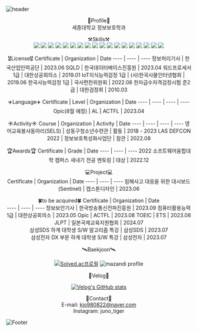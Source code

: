 ![header](https://capsule-render.vercel.app/api?type=waving&color=1E90FF&height=190&section=header&text=Juno's%20GitHub!&fontSize=80&fontColor=FFFFFF)
<div align="center">

🔎Profile🔎  
세종대학교 정보보호학과  
 
⚒️Skills⚒️   
<img src="https://img.shields.io/badge/Python-3776AB?style=for-the-badge&logo=Python&logoColor=white">
<img src="https://img.shields.io/badge/Spring-6DB33F?style=for-the-badge&logo=Spring&logoColor=white">
<img src="https://img.shields.io/badge/C-A8B9CC?style=for-the-badge&logo=C&logoColor=white">
<img src="https://img.shields.io/badge/C++-00599C?style=for-the-badge&logo=C++&logoColor=white">
<img src="https://img.shields.io/badge/MySQL-4479A1?style=for-the-badge&logo=MySQL&logoColor=white"> 
<img src="https://img.shields.io/badge/Docker-2496ED?style=for-the-badge&logo=Docker&logoColor=white">
<img src="https://img.shields.io/badge/intellij idea-000000?style=for-the-badge&logo=intellij idea&logoColor=white">
<img src="https://img.shields.io/badge/eclipse ide-2C2255?style=for-the-badge&logo=eclipse ide&logoColor=white"> 
<img src="https://img.shields.io/badge/visual studio code-007ACC?style=for-the-badge&logo=visual studio code&logoColor=white">
<img src="https://img.shields.io/badge/visual studio-5C2D91?style=for-the-badge&logo=visual studio&logoColor=white">
<img src="https://img.shields.io/badge/virtual box-183A61?style=for-the-badge&logo=virtual box&logoColor=white">
<img src="https://img.shields.io/badge/linux-FCC624?style=for-the-badge&logo=linux&logoColor=white">
<img src="https://img.shields.io/badge/kali linux-557C94?style=for-the-badge&logo=kali linux&logoColor=white">
<img src="https://img.shields.io/badge/amazon aws-232F3E?style=for-the-badge&logo=amazon aws&logoColor=white">
<img src="https://img.shields.io/badge/wireshark-1679A7?style=for-the-badge&logo=wireshark&logoColor=white">
<img src="https://img.shields.io/badge/ubuntu-E95420?style=for-the-badge&logo=ubuntu&logoColor=white">
<img src="https://img.shields.io/badge/vmware-607078?style=for-the-badge&logo=vmware&logoColor=white">
<img src="https://img.shields.io/badge/Vue.js-4FC08D?style=for-the-badge&logo=Vue.js&logoColor=white">
 
 
🎖️License🎖️
Certificate | Organization | Date
---- | ---- | ----
정보처리기사 | 한국산업인력공단 | 2023.06
SQLD | 한국데이터베이스진흥원 | 2023.04
워드프로세서 1급 | 대한상공회의소 | 2019.01 
IoT지식능력검정 1급 | (사)한국사물인터넷협회 | 2019.06 
한국사능력검정 1급 | 국사편찬위원회 | 2022.08 
한자급수자격검정시험 준2급 | 대한검정회 | 2010.03   
 
✈️Language✈️
Certificate | Level | Organization | Date
---- | ---- | ---- | ----
Opic(8월 예정) | AL | ACTFL | 2023.04
 
☀️Activity☀️
Course | Organization | Activity | Date
---- | ---- | ---- | ----
영어교육봉사동아리(SELS) | 성동구청소년수련관 | 활동 | 2018 - 2023
LAS DEFCON 2022 | 정보보호특성화사업단 | 참관 | 2022.08 
 
🏆Awards🏆
Certificate | Grade | Date
---- | ---- | ----
2022 소프트웨어융합대학 캠퍼스 새내기 전공 멘토링 | 대상 | 2022.12
   
💻Project💻  
Certificate | Organization | Date
---- | ---- | ----
침해사고 대응을 위한 대시보드(Sentinel) | 캡스톤디자인 | 2023.06
 
🍀to be acquired🍀
Certificate | Organization | Date  
---- | ---- | ----
정보보안기사 | 한국방송통신전파진흥원 | 2023.09
컴퓨터활용능력 1급 | 대한상공회의소 | 2023.05 
Opic | ACTFL | 2023.08
TOEIC | ETS | 2023.08  
JLPT | 일본국제교육지원협회 | 2024.07  
삼성SDS 하계 대학생 S/W 알고리즘 특강 | 삼성SDS | 2023.07   
삼성전자 DX 부문 하계 대학생 S/W 특강 | 삼성전자 | 2023.07   
  
🛰️Baekjoon🛰
 
[![Solved.ac프로필](http://mazassumnida.wtf/api/v2/generate_badge?boj=kjo980822)](https://solved.ac/kjo980822)
![mazandi profile](http://mazandi.herokuapp.com/api?handle=kjo980822&theme=dark)  
 
🥗Velog🥗 
 
[![Velog's GitHub stats](https://velog-readme-stats.vercel.app/api?name=kjo980822)](https://velog.io/@kjo980822/velog)  
 
📨Contact📨  
E-mail: kjo980822@naver.com  
Instagram: juno_tiger
 
</div>

![Footer](https://capsule-render.vercel.app/api?type=waving&color=1E90FF&height=110&section=footer)
